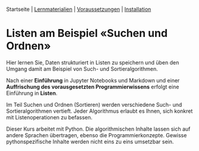Startseite | [Lernmaterialien](./kurs.md) | [Voraussetzungen](./voraussetzungen.md) | [Installation](./installation_anaconda.md)

# Listen am Beispiel &laquo;Suchen und Ordnen&raquo;

Hier lernen Sie, Daten strukturiert in Listen zu speichern und üben den Umgang damit am Beispiel von Such- und Sortieralgorithmen.

Nach einer **Einführung** in Jupyter Notebooks und Markdown und einer **Auffrischung des vorausgesetzten Programmierwissens** erfolgt eine Einführung in **Listen**.

Im Teil Suchen und Ordnen (Sortieren) werden verschiedene Such- und Sortieralgorithmen vertieft. Jeder Algorithmus erlaubt es Ihnen, sich konkret mit Listenoperationen zu befassen.

Dieser Kurs arbeitet mit Python. Die algorithmischen Inhalte lassen sich auf andere Sprachen übertragen, ebenso die Programmierkonzepte. Gewisse pythonspezifische Inhalte werden nicht eins zu eins umsetzbar sein.
